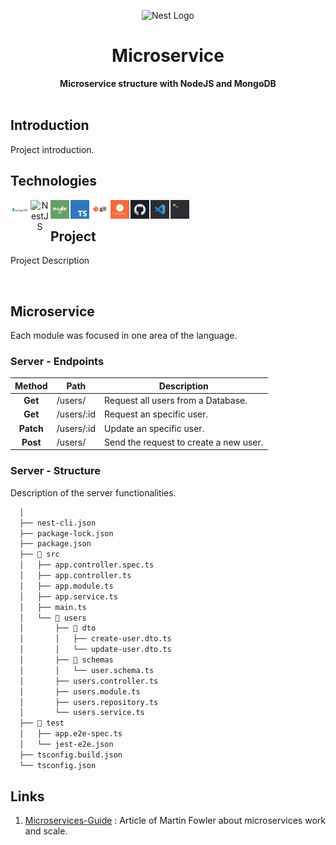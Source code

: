 <p align="center">
  <img src="https://nestjs.com/img/logo-small.svg" width="200" alt="Nest Logo" />
</p>

</div>
<div align="center">
  <h1>Microservice</h1>
  <strong>Microservice structure with NodeJS and MongoDB</strong>
</div>

</br>

## Introduction

Project introduction.

## Technologies

<section align="center" sytle="padding-top: 20%; padding-bottom: 20%">
    <img align="left"   style="float: left; margin-right: 2px;" alt="MongoDB" width="30px" src="https://github.com/carlos-garcia-dev/carlos-garcia-dev-images/blob/master/images/png/01.MongoDB.png" />
    <img align="left"   style="float: left; margin-right: 2px;" alt="NestJS" width="30px" src="https://nestjs.com/img/logo-small.svg" />
    <img align="left"   style="float: left; margin-right: 2px;" alt="NodeJS" width="30px" src="https://github.com/carlos-garcia-dev/carlos-garcia-dev-images/blob/master/images/png/04.NodeJS.png" />
    <img align="left"   style="float: left; margin-right: 2px;" alt="TypeScript" width="30px" src="https://github.com/carlos-garcia-dev/carlos-garcia-dev-images/blob/master/images/png/28.TypeScript.png" />
    <img align="left"   style="float: left; margin-right: 2px;" alt="Git" width="30px" src="https://github.com/carlos-garcia-dev/carlos-garcia-dev-images/blob/master/images/png/17.Git.png" />
    <img align="left"   style="float: left; margin-right: 2px;" alt="Postman" width="30px" src="https://github.com/carlos-garcia-dev/carlos-garcia-dev-images/blob/master/images/png/22.Postman.png" />
    <img align="left"   style="float: left; margin-right: 2px;" alt="GitHub" width="30px" src="https://github.com/carlos-garcia-dev/carlos-garcia-dev-images/blob/master/images/png/18.GitHub.png" />
    <img align="left"   style="float: left; margin-right: 2px;" alt="Visual Studio Code" width="30px" src="https://github.com/carlos-garcia-dev/carlos-garcia-dev-images/blob/master/images/png/19.VSCode.png" />
    <img align="left"   style="float: left; margin-right: 4px;" alt="Terminal" width="30px" src="https://github.com/carlos-garcia-dev/carlos-garcia-dev-images/blob/master/images/png/20.Terminal.png" />
</section>

</br>

## Project

Project Description

</br>

<!-- <details open="open">
<summary>Table of Contents</summary>

- [About](#about)
  - [Built With](#built-with)
</details> -->

## Microservice

<!-- [Image]() -->

Each module was focused in one area of the language.

### Server - Endpoints

|  Method   | Path       | Description                            |
| :-------: | ---------- | -------------------------------------- |
|  **Get**  | /users/    | Request all users from a Database.     |
|  **Get**  | /users/:id | Request an specific user.              |
| **Patch** | /users/:id | Update an specific user.               |
| **Post**  | /users/    | Send the request to create a new user. |

### Server - Structure

Description of the server functionalities.

```bash
  │ 
  ├── nest-cli.json
  ├── package-lock.json
  ├── package.json
  ├── 📁 src
  │   ├── app.controller.spec.ts
  │   ├── app.controller.ts
  │   ├── app.module.ts
  │   ├── app.service.ts
  │   ├── main.ts
  │   └── 📁 users
  │       ├── 📁 dto
  │       │   ├── create-user.dto.ts
  │       │   └── update-user.dto.ts
  │       ├── 📁 schemas
  │       │   └── user.schema.ts
  │       ├── users.controller.ts
  │       ├── users.module.ts
  │       ├── users.repository.ts
  │       └── users.service.ts
  ├── 📁 test
  │   ├── app.e2e-spec.ts
  │   └── jest-e2e.json
  ├── tsconfig.build.json
  └── tsconfig.json
```

## Links

1. [Microservices-Guide](https://www.martinfowler.com/microservices/) : Article of Martin Fowler about microservices work and scale.
